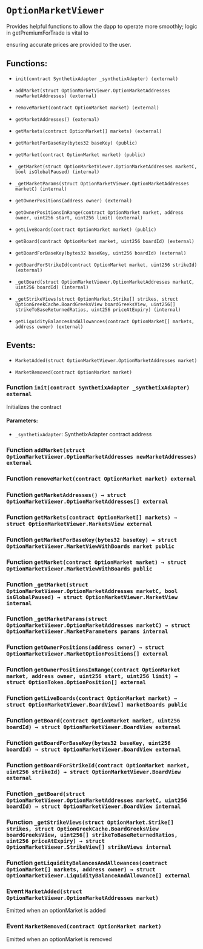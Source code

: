 # `OptionMarketViewer`

Provides helpful functions to allow the dapp to operate more smoothly; logic in getPremiumForTrade is vital to

ensuring accurate prices are provided to the user.

## Functions:

- `init(contract SynthetixAdapter _synthetixAdapter) (external)`

- `addMarket(struct OptionMarketViewer.OptionMarketAddresses newMarketAddresses) (external)`

- `removeMarket(contract OptionMarket market) (external)`

- `getMarketAddresses() (external)`

- `getMarkets(contract OptionMarket[] markets) (external)`

- `getMarketForBaseKey(bytes32 baseKey) (public)`

- `getMarket(contract OptionMarket market) (public)`

- `_getMarket(struct OptionMarketViewer.OptionMarketAddresses marketC, bool isGlobalPaused) (internal)`

- `_getMarketParams(struct OptionMarketViewer.OptionMarketAddresses marketC) (internal)`

- `getOwnerPositions(address owner) (external)`

- `getOwnerPositionsInRange(contract OptionMarket market, address owner, uint256 start, uint256 limit) (external)`

- `getLiveBoards(contract OptionMarket market) (public)`

- `getBoard(contract OptionMarket market, uint256 boardId) (external)`

- `getBoardForBaseKey(bytes32 baseKey, uint256 boardId) (external)`

- `getBoardForStrikeId(contract OptionMarket market, uint256 strikeId) (external)`

- `_getBoard(struct OptionMarketViewer.OptionMarketAddresses marketC, uint256 boardId) (internal)`

- `_getStrikeViews(struct OptionMarket.Strike[] strikes, struct OptionGreekCache.BoardGreeksView boardGreeksView, uint256[] strikeToBaseReturnedRatios, uint256 priceAtExpiry) (internal)`

- `getLiquidityBalancesAndAllowances(contract OptionMarket[] markets, address owner) (external)`

## Events:

- `MarketAdded(struct OptionMarketViewer.OptionMarketAddresses market)`

- `MarketRemoved(contract OptionMarket market)`

### Function `init(contract SynthetixAdapter _synthetixAdapter) external`

Initializes the contract

#### Parameters:

- `_synthetixAdapter`: SynthetixAdapter contract address

### Function `addMarket(struct OptionMarketViewer.OptionMarketAddresses newMarketAddresses) external`

### Function `removeMarket(contract OptionMarket market) external`

### Function `getMarketAddresses() → struct OptionMarketViewer.OptionMarketAddresses[] external`

### Function `getMarkets(contract OptionMarket[] markets) → struct OptionMarketViewer.MarketsView external`

### Function `getMarketForBaseKey(bytes32 baseKey) → struct OptionMarketViewer.MarketViewWithBoards market public`

### Function `getMarket(contract OptionMarket market) → struct OptionMarketViewer.MarketViewWithBoards public`

### Function `_getMarket(struct OptionMarketViewer.OptionMarketAddresses marketC, bool isGlobalPaused) → struct OptionMarketViewer.MarketView internal`

### Function `_getMarketParams(struct OptionMarketViewer.OptionMarketAddresses marketC) → struct OptionMarketViewer.MarketParameters params internal`

### Function `getOwnerPositions(address owner) → struct OptionMarketViewer.MarketOptionPositions[] external`

### Function `getOwnerPositionsInRange(contract OptionMarket market, address owner, uint256 start, uint256 limit) → struct OptionToken.OptionPosition[] external`

### Function `getLiveBoards(contract OptionMarket market) → struct OptionMarketViewer.BoardView[] marketBoards public`

### Function `getBoard(contract OptionMarket market, uint256 boardId) → struct OptionMarketViewer.BoardView external`

### Function `getBoardForBaseKey(bytes32 baseKey, uint256 boardId) → struct OptionMarketViewer.BoardView external`

### Function `getBoardForStrikeId(contract OptionMarket market, uint256 strikeId) → struct OptionMarketViewer.BoardView external`

### Function `_getBoard(struct OptionMarketViewer.OptionMarketAddresses marketC, uint256 boardId) → struct OptionMarketViewer.BoardView internal`

### Function `_getStrikeViews(struct OptionMarket.Strike[] strikes, struct OptionGreekCache.BoardGreeksView boardGreeksView, uint256[] strikeToBaseReturnedRatios, uint256 priceAtExpiry) → struct OptionMarketViewer.StrikeView[] strikeViews internal`

### Function `getLiquidityBalancesAndAllowances(contract OptionMarket[] markets, address owner) → struct OptionMarketViewer.LiquidityBalanceAndAllowance[] external`

### Event `MarketAdded(struct OptionMarketViewer.OptionMarketAddresses market)`

Emitted when an optionMarket is added

### Event `MarketRemoved(contract OptionMarket market)`

Emitted when an optionMarket is removed
